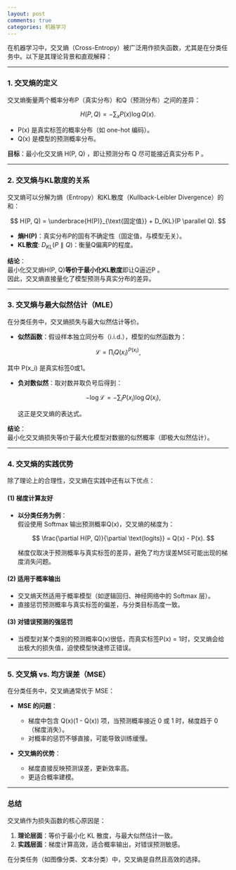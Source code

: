 ```yaml
---
layout: post
comments: true
categories: 机器学习
---
```


在机器学习中，交叉熵（Cross-Entropy）被广泛用作损失函数，尤其是在分类任务中。以下是其理论背景和直观解释：

---

### **1. 交叉熵的定义**
交叉熵衡量两个概率分布P（真实分布）和Q（预测分布）之间的差异：  

$$  
H(P, Q) = -\sum_{x} P(x) \log Q(x).  
$$

- P(x) 是真实标签的概率分布（如 one-hot 编码）。
- Q(x) 是模型的预测概率分布。

**目标**：最小化交叉熵 H(P, Q) ，即让预测分布 Q  尽可能接近真实分布  P 。

---

### **2. 交叉熵与KL散度的关系**
交叉熵可以分解为熵（Entropy）和KL散度（Kullback-Leibler Divergence）的和：  

$$  
H(P, Q) = \underbrace{H(P)}_{\text{固定值}} + D_{KL}(P \parallel Q).  
$$

- **熵H(P)**：真实分布P的固有不确定性（固定值，与模型无关）。
- **KL散度**: $D_{KL}(P \parallel Q)$：衡量Q偏离P的程度。

**结论**：  
最小化交叉熵H(P, Q)**等价于最小化KL散度**即让Q逼近P 。  
因此，交叉熵直接量化了模型预测与真实分布的差异。

---

### **3. 交叉熵与最大似然估计（MLE）**
在分类任务中，交叉熵损失与最大似然估计等价。
- **似然函数**：假设样本独立同分布（i.i.d.），模型的似然函数为：

$$  
  \mathcal{L} = \prod_{i} Q(x_i)^{P(x_i)},  
$$  

  其中 P(x_i)  是真实标签0或1。

- **负对数似然**：取对数并取负号后得到：

  $$  
  -\log \mathcal{L} = -\sum_{i} P(x_i) \log Q(x_i),  
  $$  

  这正是交叉熵的表达式。

**结论**：  
最小化交叉熵损失等价于最大化模型对数据的似然概率（即极大似然估计）。

---

### **4. 交叉熵的实践优势**
除了理论上的合理性，交叉熵在实践中还有以下优点：

#### **(1) 梯度计算友好**
- **以分类任务为例**：  
  假设使用 Softmax 输出预测概率Q(x)，交叉熵的梯度为： 

  $$  
  \frac{\partial H(P, Q)}{\partial \text{logits}} = Q(x) - P(x).  
  $$  

  梯度仅取决于预测概率与真实标签的差异，避免了均方误差MSE可能出现的梯度消失问题。

#### **(2) 适用于概率输出**
- 交叉熵天然适用于概率模型（如逻辑回归、神经网络中的 Softmax 层）。
- 直接惩罚预测概率与真实标签的偏差，与分类目标高度一致。

#### **(3) 对错误预测的强惩罚**
- 当模型对某个类别的预测概率Q(x)很低，而真实标签P(x) = 1时，交叉熵会给出极大的损失值，迫使模型快速修正错误。

---

### **5. 交叉熵 vs. 均方误差（MSE）**
在分类任务中，交叉熵通常优于 MSE：
- **MSE 的问题**：
    - 梯度中包含 Q(x)(1 - Q(x)) 项，当预测概率接近 0 或 1 时，梯度趋于 0（梯度消失）。
    - 对概率的惩罚不够直接，可能导致训练缓慢。

- **交叉熵的优势**：
    - 梯度直接反映预测误差，更新效率高。
    - 更适合概率建模。

---

### **总结**
交叉熵作为损失函数的核心原因是：
1. **理论层面**：等价于最小化 KL 散度，与最大似然估计一致。
2. **实践层面**：梯度计算高效，适合概率输出，对错误预测敏感。

在分类任务（如图像分类、文本分类）中，交叉熵是自然且高效的选择。